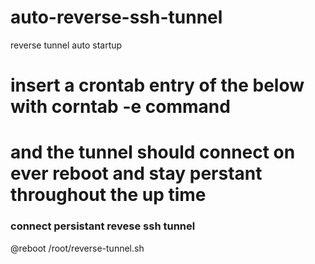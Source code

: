 # auto-reverse-ssh-tunnel
reverse tunnel auto startup

# insert a crontab entry of the below with corntab -e command 
# and the tunnel should connect on ever reboot and stay perstant throughout the up time

### connect persistant revese ssh tunnel
@reboot /root/reverse-tunnel.sh
